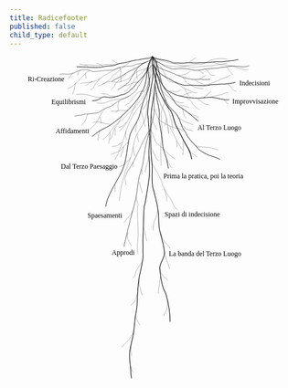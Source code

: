 ```yaml
---
title: Radicefooter
published: false
child_type: default
---
```


<svg version="1.1" viewBox="0 0 1676.7 1881.2" xmlns="http://www.w3.org/2000/svg" xmlns:xlink="http://www.w3.org/1999/xlink">
 <path d="m934.33 1550.9c0-50.272-8.3849-105.87-22.147-154.16-5.0803-17.825-16.28-33.94-21.093-52.177-8.1406-30.848-13.215-66.706-16.874-98.803-4.0843-35.828 29.618-62.95 27.42-98.803-2.7496-44.86-19.721-88.337-28.475-132.11-6.6589-33.296-3.8242-69.532-7.3826-103.24-5.2132-49.388-18.906-93.912-31.489-141.59-8.8931-33.7-2.7859-90.292-4.2187-126.49-1.1592-29.287-6.4222-58.388-7.3823-87.701-2.2952-70.067-1.9701-139.78 1.0545-209.82 1.966-45.522 12.918-88.384 17.929-133.22 4.1104-36.776 18.427-161.06 13.022-176.9-2.119-6.2128-18.215-25.757-22.569-30.67-1.2554 37.937 4.3025 74.175 2.3545 112.1-1.4492 28.219-8.3285 50.38-12.656 77.71-6.8095 43.009-14.541 87.311-17.929 131-1.9081 24.605 0.8902 15.552 3.1639 39.965 3.2342 34.726 5.595 70.656 7.3823 105.46 1.5924 31.011-3.1639 61.231-3.1639 92.142 0 52.614 7.5529 96.515 1.0546 149.87-5.5394 45.48-13.779 90.1-21.092 135.44-5.0789 31.483-5.8427 10.353-8.4371 41.075-3.0792 36.463-2.6425 73.398-4.2187 109.9-1.8472 42.781-3.4517 58.074-2.242 100.94 0.37106 13.15-0.87641 44.807 0.54879 62.519 2.1905 27.223-18.642 103.1-23.618 136.27-7.9424 52.95-8.532 107.66-11.601 160.97-1.3117 22.784-8.2497 45.156-10.546 67.718-2.926 28.748-5.4976 57.862-9.4916 86.591-5.7491 41.353-21.102 81.232-23.202 123.23-1.4917 29.829 3.517 60.332 6.3278 89.922 1.5557 16.378 0.1142 36.916 5.0863 52.621" style="fill:none;stroke-width:3.5;stroke:#000"/>
 <path d="m1225.1 604.82c-6.911-6.3874-60.555-23.048-61.42-23.344-24.488-8.3651-42.62-22.07-59.888-32.858-6.7317-4.2052-9.8878-13.296-15.593-18.634-19.08-17.853-36.629-37.057-51.677-58.837-5.3782-7.7843-7.0678-18.675-14.487-27.46-25.027-29.637-24.186-63.889-46.898-97.093-17.776-25.988-49.155-46.192-61.265-74.003-14.399-33.07-31.496-68.396-37.403-104.17-5.8982-35.72-23.991-61.631-29.869-97.519-1.7511-10.691-2.6673-15.438-3.3751-26.249-0.7887-12.048-12.369-28.987-11.46-41.027-0.8485 16.167 10.611 16.85 20.63 37.592 10.068 20.844 11.834 31.821 12.656 34.414 10.977 34.663 13.809 76.988 32.694 108.79 13.819 23.275 33.326 40.472 48.513 62.168 8.765 12.521 15.68 28.448 27.42 38.855 18.483 16.384 41.65 27.879 61.041 43.188 22.012 17.378 43.565 36.194 65.028 54.073" style="fill:none;stroke-width:3;stroke:#000"/>
 <path d="m821.18 429.42c10.367 10.507 23.897 70.716 34.535 80.948 11.918 11.463 27.54 20.224 38.74 32.332 20.408 22.061 42.797 44.961 69.752 59.148" style="fill:none;stroke:#000"/>
 <path d="m842.57 309.69c7.5366 19.063 14.024 38.574 22.61 57.188 7.2939 15.814 70.431 45.288 89.644 51.066 23.483 7.0623 39.88 3.3053 55.142 25.906" style="fill:none;stroke:#000"/>
 <path d="m834.36 104.19c-23.009 19.708-23.563 69.024-41.359 92.642-2.7644 3.6689-6.328 6.6609-9.4919 9.9913-8.4371 11.101-17.562 21.712-25.311 33.304-43.326 64.809-58.077 148.58-119.66 200.44" style="fill:none;stroke:#000"/>
 <path d="m831.78 3.6612c-7.7069 20.921-18.653 40.92-23.121 62.763-7.3924 36.143 12.932 75.437 4.2184 112.12-8.5451 35.98-28.763 67.527-39.021 103.24-9.2265 32.124-13.69 63.943-28.475 94.362-14.427 29.682-38.264 60.882-46.404 93.252-16.687 66.357-15.392 138.67-44.294 202.05-24.375 53.452-93.863 154.88-93.863 208.71" style="fill:none;stroke-width:3;stroke:#000"/>
 <path d="m841.72 216.77c-6.2267 87.986 10.702 88.686-12.263 175.31-12.109 45.676-28.514 90.11-37.967 136.55-7.5894 37.282-10.24 74.894-17.929 112.12-4.6862 22.691-13.926 43.98-18.984 66.608-11.502 51.456-11.831 104.42-26.366 155.42-18.461 64.774-35.642 129.42-49.568 195.38-3.9693 18.803-11.601 36.173-11.601 55.507" style="fill:none;stroke-width:2;stroke:#000"/>
 <path d="m846.77 170.84c4.9216 25.533 6.8752 60.363 11.952 85.866 4.7607 23.918 12.75 53.398 13.614 78.864 0.5315 15.663-3.5106 31.579-1.0548 47.736 5.5105 36.254 13.475 72.229 17.929 108.79 1.5711 12.899 0.6696 26.102 3.1639 38.855 4.8456 24.775 14.452 45.974 21.093 69.939 5.1009 18.409 5.7288 38.074 11.601 56.617" style="fill:none;stroke-width:3;stroke:#000"/>
 <path d="m833.65 63.869c19.593 93.015 18.695 74.831 22.872 93.882 11.981 54.65 25.14 69.158 51.017 119.45 8.1499 15.838 16.715 24.768 27.42 38.855 17.585 23.138 21.574 70.055 35.768 95.455 18.338 32.815 31.284 61.713 48.884 94.648 9.1022 17.033 10.504 16.533 22.025 38.266 16.108 30.385 18.21 57.324 19.348 58.821" style="fill:none;stroke-width:4;stroke:#000"/>
 <path d="m834.34 100.93c2.4068-0.37325 13.62 20.931 18.829 32.231 8.176 17.733 8.1285 38.11 19.276 55.319 14.816 22.873 98.421 99.004 140.16 84.358" style="fill:none;stroke:#000"/>
 <path d="m832.87 42.42c-1.4229 8.497 38.456 84.15 39.461 92.707 2.4147 20.554 37.992 65.005 51.155 71.118 18.247 8.4737 35.962 20.87 55.896 25.533 41.865 9.7933 86.039 17.81 129.3 15.413 22.409-1.2414 46.318-5.6724 68.551-4.4406 27.49 1.5231 77.705 19.916 100.72 13.382" style="fill:none;stroke-width:3;stroke:#000"/>
 <path d="m835.13 5.7512c-4.4123 37.797-21.727 182.47-42.768 211.43-21.652 29.804-40.83 60.005-65.387 87.701-8.9343 10.076-20.377 17.009-29.53 26.643-20.723 21.814-39.424 42.804-64.333 59.948-39.092 26.906-51.308 76.157-93.129 98.166" style="fill:none;stroke:#000"/>
 <path d="m831.78 3.6612c-48.107 61.443-18.512 150.47-64.808 211.01-20.313 53.455-118.22 146.36-166.63 179.84-22.451 15.53-20.169 14.351-44.273 27.037-12.76 6.7156-19.764 8.752-39.511 22.263-3.5009 2.3954-25.772 18.523-21.853 16.9 2.5673-1.0629-17.187 10.995-14.599 9.9829" style="fill:none;stroke-width:3;stroke:#000"/>
 <path d="m831.78 3.6612c-8.2951 29.443-10.048 52.111-16.179 82.08-2.2252 10.876-7.9135 53.144-8.4922 64.23-1.1802 22.61-4.2938 20.433-5.4871 43.043-3.0494 57.776 1.8297 113.01-10.546 169.85-8.7092 40.004-48.672 80.004-61.169 123.23-8.3386 28.84-11.569 58.713-18.983 87.701-8.3402 32.609-25.304 63.167-34.803 95.472-10.441 35.507-21.362 71.313-28.475 107.68-4.5821 23.427-5.4267 47.025-9.4917 70.472" style="fill:none;stroke:#000"/>
 <path d="m812.24 437.52c-47.999 74.2-71.631 159.24-122.34 232.02-5.2464 7.5306-5.1094 15.37-10.285 20.818" style="fill:none;stroke-width:1.6;stroke:#000"/>
 <path d="m736.94 823.47c15.904 73.941 7.6404 16.402 7.6404 86.404 0 50.597 5.9151 101.4 3.1639 152.09-1.6541 30.473-8.4301 65.52 1.0548 95.472" style="fill:none;stroke:#000"/>
 <path d="m830.54 628.82c4.1429 7.4498 42.814 76.525 47.459 86.591 8.9256 19.343 13 41.801 22.147 61.058 11.075 23.316 28.843 43.68 41.131 66.609 11.44 21.347 15.795 42.068 36.378 55.067" style="fill:none;stroke:#000"/>
 <path d="m908.61 256.88c-7.8296 21.678-17.198 42.861-23.489 65.035-7.6697 27.036 2.1091 76.259 2.1091 105.46 0 32.693-4.2611 64.597-6.3277 97.227-2.4488 38.662 1.0548 78.688 1.0548 117.54" style="fill:none;stroke:#000"/>
 <path d="m851.01 202.7c2.4851 7.0062 17.074 53.991 19.893 59.811 8.9262 18.431 7.3298 17.245 14.984 36.485 4.6113 11.59 15.152 21.468 18.412 36.098 2.0259 9.0929 6.5127 17.528 8.4369 26.643 2.8034 13.28 12.497 79.526 14.67 93.25" style="fill:none;stroke-width:1.3795;stroke:#000"/>
 <path d="m775.18 270.47c-86.564 95.1-101.76 196.55-129.69 266.17-10.071 25.107-18.12 50.736-35.478 71.759" style="fill:none;stroke:#000"/>
 <path d="m753.7 1302.3c-0.0528 1.838-0.26911 3.6785-0.15847 5.5139 0.26038 4.3194 0.93116 8.5987 1.1364 12.919 0.21959 4.6233-0.77248 9.7942 0.22732 14.355 0.49121 2.2406 1.3713 4.1521 1.804 6.4296 0.46282 2.4359 0.39316 5.2978 1.1364 7.6558 1.2391 3.931 4.1576 7.0592 4.6119 11.362 0.61895 5.8629 0.9014 12.875 3.1157 18.405 1.2872 3.2146 3.5648 6.2658 4.5456 9.5698 0.95318 3.2106 0.61711 6.6423 1.8116 9.7949" style="fill:none;stroke-width:1px;stroke:#000"/>
 <path d="m772.53 1200.9c-4.3128 5.3995-8.4128 10.951-12.191 16.736-5.9685 9.1383-11.599 18.435-17.273 27.752-2.4799 4.0723-5.4786 7.9761-7.273 12.441-5.413 13.468-2.5471 29.612-17.81 36.262" style="fill:none;stroke-width:1px;stroke:#000"/>
 <path d="m902.39 1142.3c-0.4047 12.2 3.8265 23.464 7.3097 34.831 2.9828 9.7335 5.6506 19.04 9.5458 28.47 2.2844 5.5306 5.3415 11.545 6.5912 17.465 1.4019 6.6404 2.2112 13.508 5.1947 19.788" style="fill:none;stroke-width:1px;stroke:#000"/>
 <path d="m876.51 1291.1c-0.017 24.725-5.5975 49.105-9.5458 73.448-0.8902 5.4885-0.2159 18.002-1.9794 22.529" style="fill:none;stroke-width:1px;stroke:#000"/>
 <path d="m781.78 1003.7c2.6508 9.2083 3.2736 19.173 5.5182 28.574 0.70023 2.9329 2.1924 5.6096 2.7274 8.6128 1.128 6.3327 1.168 13.488 3.1774 19.566 2.3282 7.0421 4.7811 13.91 7.0064 20.953" style="fill:none;stroke-width:1px;stroke:#000"/>
 <path d="m862.84 901.47c-5.5347 13.099-4.3963 28.091-9.8471 41.206-4.0166 9.6641-9.2964 18.586-12.273 28.709-3.4058 11.582-4.5456 27.883-4.5456 39.954 0 2.6744 0.9091 5.192 0.9091 7.8551" style="fill:none;stroke-width:1px;stroke:#000"/>
 <path d="m880.8 1036.3c1.4573 3.4129 3.1138 6.7474 4.3719 10.238 0.8106 2.2492 1.2122 4.6254 1.8183 6.9381 0.9091 2.9507 1.6372 5.9634 2.7274 8.852 3.9795 10.544 12.643 22.643 20.228 30.862 4.0643 4.4041 8.7006 7.5388 12.728 11.962 2.4672 2.71 5.5453 6.057 7.273 9.3305 0.8843 1.6755 0.6238 2.6249 1.591 4.0671 1.455 2.1698 3.0766 3.7345 3.8638 6.2204" style="fill:none;stroke-width:1px;stroke:#000"/>
 <path d="m917.84 1429.3c-0.246 7.4226 0.9713 14.835 0.6818 22.25-0.5145 13.18-2.959 26.423-8.1821 38.518-3.968 9.1892-10.682 16.16-10.682 26.69" style="fill:none;stroke-width:1px;stroke:#000"/>
 <path d="m732.86 1520.3c0.53031 2.0385 0.78856 4.1679 1.591 6.1154 2.6616 6.4601 6.651 12.111 10 18.182 3.4885 6.3243 6.0824 13.163 9.7731 19.379 1.817 3.0603 4.2978 5.5512 5.7979 8.6792" style="fill:none;stroke-width:1px;stroke:#000"/>
 <path d="m1095.3 251.61c2.2419 1.5018 4.4805 3.0085 6.7257 4.5053 4.7378 3.1586 9.8553 6.1597 14.369 9.6542 6.8764 5.324 12.574 12.274 20.706 16.019 3.2211 1.4834 6.1091 1.0772 9.4772 1.609 4.4028 0.69519 8.6412 1.6892 12.998 2.4998" style="fill:none;stroke-width:1px;stroke:#000"/>
 <path d="m1165.5 241.42c16.881-1.8312 2.04 0.26978 24.477-5.1806 14.335-3.4822 28.873-5.3128 43.106-9.3324 2.1241-0.59989 10.694-3.592 11.312-3.8617 4.9043-2.1405 17.42-9.861 22.951-8.6888 1.9364 0.41035 3.7113 1.0553 5.6049 1.5783" style="fill:none;stroke-width:1px;stroke:#000"/>
 <path d="m1042.3 333.6c6.0362 4.4586 2.3398 1.9958 8.2913 5.4413 8.1209 4.7016 9.2201 5.3416 18.656 7.3194 3.0487 0.63905 7.5002 0.43309 10.135 1.8804 9.51 5.2236 8.2312 10.236 21.509 10.236" style="fill:none;stroke-width:1px;stroke:#000"/>
 <path d="m1005.5 308.79c0.02 3.1891 2.9013 5.1525 3.5019 8.1074 2.0264 9.9698 3.6 26.57 9.4772 35.077 2.8729 4.1581 6.1249 8.1933 9.04 12.254" style="fill:none;stroke-width:1px;stroke:#000"/>
 <path d="m1027.2 243c3.6686 2.6817 7.2538 5.4814 11.006 8.0452 7.03 4.8035 14.624 9.0942 19.872 16.09 4.0114 5.3486 6.5558 11.589 10.394 17.056 2.616 3.7255 5.0013 5.7494 8.2543 9.0106 8.0339 8.054 15.535 15.577 26.494 19.224" style="fill:none;stroke-width:1px;stroke:#000"/>
 <path d="m931.34 409.12c4.1424 10.964 5.8273 16.018 10.924 26.889 4.3973 9.3794 10.34 17.593 14.98 26.71 7.7346 15.198 14.543 31.534 23.54 46.018 2.665 4.2904 5.6452 8.478 8.2543 12.872 3.5432 5.9674 5.9369 12.724 10.089 18.343 1.9018 2.5738 4.2336 4.8125 6.1144 7.4015 0.9487 1.3058 1.8346 3.2122 3.0192 4.4591" style="fill:none;stroke-width:1px;stroke:#000"/>
 <path d="m1084.7 525.52c17.769 5.8715 5.3013 2.7089 25.523 5.0739 31.495 3.6836 5.7071 0.13856 32.154 3.6184 13.607 1.7904 9.8309-0.17836 23.487 0.56514 3.063 0.1668 10.792 2.2768 13.146 2.8963 4.0574 1.0677 7.7474 3.2603 11.617 4.8271 7.0641 2.86 16.388 6.1143 24.152 6.1143" style="fill:none;stroke-width:1px;stroke:#000"/>
 <path d="m652.26 352.44c-5.4135 9.0146-7.9856 19.402-12.849 28.68-6.0805 11.601-13.78 22.723-20.789 33.79-3.9734 6.2737-8.4032 12.42-11.311 19.308-2.8486 6.7468-4.4348 14.21-6.42 21.239-3.381 11.971-8.1841 23.384-14.98 33.79" style="fill:none;stroke-width:1px;stroke:#000"/>
 <path d="m693.3 501.12c-12.367 9.9461-23.917 21.309-33.84 33.755-4.8952 6.1395-9.5854 14.469-16.509 18.665-6.2784 3.8051-13.326 7.3191-20.177 9.976-6.0877 2.3609-13.005 3.9463-18.896 6.758-6.4732 3.0899-7.4039 4.135-14.99 6.0151" style="fill:none;stroke-width:1px;stroke:#000"/>
 <text x="161.30817" y="-277.12881" style="fill:#000000;font-family:sans-serif;font-size:40px;line-height:1.25;shape-inside:url(#rect2179);white-space:pre" xml:space="preserve"/>
 <text x="161.30817" y="-277.12881" style="fill:#000000;font-family:sans-serif;font-size:40px;line-height:1.25;shape-inside:url(#rect2415);white-space:pre" xml:space="preserve"/>
 <path d="m613.99 748.57-0.78498 46.792" style="fill:none;stroke-width:1px;stroke:#000"/>
 <path d="m719.94 620.51-1.7454 30.962" style="fill:none;stroke-width:1px;stroke:#000"/>
 <path d="m768.29 662.92 4.1764 27.374" style="fill:none;stroke-width:1px;stroke:#000"/>
 <path d="m913.75 368.36-9.9202 40.052" style="fill:none;stroke-width:1px;stroke:#000"/>
 <path d="m705.57 1691.6 4.4318 59" style="fill:none;stroke-width:1px;stroke:#000"/>
 <path d="m723.46 1611.4c-5.371 7.535-10.609 15.134-15.334 23.091-1.0317 1.7376-2.4358 3.3392-3.3616 5.1113-2.4706 4.7285-4.6321 9.872-7.8438 14.154-3.5175 4.69-7.5785 8.3793-11.76 12.487-4.389 4.312-8.8137 8.7638-13.394 12.717-3.038 2.6222-4.9202 6.1621-7.657 9.043-2.5958 2.7324-6.0065 4.5534-8.5909 7.2737-1.3958 1.4692-2.2804 3.5113-3.7598 4.8571" style="fill:none;stroke-width:1px;stroke:#000"/>
 <path d="m703.11 1806.8c3.572 8.146 4.963 17.106 8.0141 25.403 1.0497 2.8545 2.7199 5.4001 3.7352 8.2301 0.4873 1.3584 2.0622 2.2421 2.8359 3.3474 0.90952 1.2993 1.089 2.1222 1.9964 3.281" style="fill:none;stroke-width:1px;stroke:#000"/>
 <path d="m746.52 1381.2c-1.8953 9.123-6.5958 17.347-9.5 26.081-0.10338 0.3109 0.12575 0.6804 0 0.983-0.32327 0.7778-1.0323 1.3663-1.3073 2.1624-0.23624 0.6839-0.0196 1.4586-0.18676 2.1625-0.36544 1.5387-1.2369 3.0027-1.6808 4.5215-2.3876 8.1679 0.91995-1.7276-1.6808 6.0942-4.01 12.06-16 26.649-27.35 31.578" style="fill:none;stroke-width:1px;stroke:#000"/>
 <path d="m873.88 1235.8c2.3996 6.3256 4.7909 12.685 6.5128 19.238 0.7217 2.7466 0.9651 5.9581 1.8676 8.6498 2.5861 7.7131 9.1402 19.451 14.754 25.36 4.8732 5.1296 11.57 6.7785 16.995 11.009 3.5323 2.7542 3.7171 7.7664 5.7895 11.402" style="fill:none;stroke-width:1px;stroke:#000"/>
 <path d="m899.41 775.47c4.2607 5.8873 4.4008 13.526 6.3297 20.125 0.3831 1.3105 1.3884 2.4015 1.6808 3.7352 0.2696 1.2297 0.3175 2.4998 0.5603 3.7351 0.4775 2.4293 1.2804 3.0721 1.8676 5.8976 0.16 0.7699-0.1625 1.5896 0 2.359 0.3407 1.6141 1.083 3.1205 1.4941 4.7181 0.3994 1.5527 0.5138 3.1709 0.9338 4.7181 0.2056 0.7578 0.6225 1.4417 0.9338 2.1625 0.3735 1.0484 0.829 2.0712 1.1206 3.1454 0.9202 3.3902-1.5834 8.416-0.9299 11.085 0.8629 3.5233 3.7223 7.898 3.7223 11.323" style="fill:none;stroke-width:1px;stroke:#000"/>
 <path d="m915.76 602.61c4.2683 10.853 8.7496 21.5 13.984 31.909 1.6351 3.2512 3.431 7.1502 5.9762 9.8294 4.2372 4.4602 9.4195 7.1628 14.437 10.511" style="fill:none;stroke-width:1px;stroke:#000"/>
 <path d="m971.97 495.8c0.5109 8.5776 2.1148 16.989 2.4278 25.556 0.1336 3.6559 0.6869 7.859-0.1594 11.497" style="fill:none;stroke-width:1px;stroke:#000"/>
 <path d="m743.92 454.62c0.24246 1.6976 0.58005 3.3844 0.72738 5.0929 0.21695 2.5158-0.33956 5.1649 0 7.6669 0.56626 4.1724 0.71244 8.4071 1.3073 12.582 0.68922 4.8366 3.5241 10.018 4.1087 14.941 0.48979 4.1246 1.0852 6.2065 2.5054 10.442" style="fill:none;stroke-width:1px;stroke:#000"/>
 <path d="m741.81 384.88c-1.3015 4.537-1.5638 9.2369-2.7969 13.78-0.16709 0.61558-1.225 3.788-1.3073 4.9147-0.21882 2.9943 3e-3 6.0446-0.18676 9.043-0.2037 3.2163-1.592 6.7059-2.2411 9.8293-0.81662 3.9296-1.3944 8.0556-2.0543 11.992-0.47194 2.8151 0.24518 10.459-0.74304 12.539" style="fill:none;stroke-width:1px;stroke:#000"/>
 <path d="m846.08 162.56c-3.9888 5.0868-6.7831 10.995-9.8018 16.681-0.3537 0.66622-0.8857 1.2491-1.1206 1.9659-0.3953 1.2066-0.4251 2.5069-0.747 3.7351-0.7156 2.7304-1.866 5.4015-2.8014 8.0601-0.6512 1.8508-0.6555 3.8651-1.1205 5.701-0.4316 1.7034-1.0517 2.2188-1.4941 3.7234-0.7299 2.4824-0.8265 4.9575-1.2961 7.4291-0.5489 2.8891-2.1156 5.6443-3.0812 8.4056-1.6986 4.8571-2.5551 10.038-4.4476 14.819-0.7703 1.9459-2.4297 3.616-3.2218 5.5336-0.8074 1.9548-1.3431 3.2647-2.0289 4.9429-1.7175 4.2033-0.891 9.3143-2.5907 13.489-0.6709 1.6479-2.5049 3.3769-3.5484 4.9147-2.1802 3.2129-4.4124 6.2173-7.0968 9.043-2.1535 2.2668-4.0123 3.7288-5.416 6.684-1.7542 3.6931-2.606 8.2278-4.6689 11.795-1.5262 2.6392-3.4402 5.8584-5.0425 8.4532-0.79911 1.2941-4.9076 5.546-5.309 6.5586-0.63492 1.6015-0.70454 3.1481-1.4939 4.7177-1.3003 2.5854-4.2964 5.0494-6.3926 6.8802" style="fill:none;stroke-width:1px;stroke:#000"/>
 <path d="m763.91 322.36c2.317 5.9658 3.892 12.136 5.5092 18.307 0.9143 3.4888 2.63 6.2033 4.1087 9.4362 1.3358 2.9203 3.2076 7.9929 4.1052 10.922 1.3986 4.5638 0.80389 9.5387 1.6808 14.154 0.53315 2.8061 1.3899 4.7067 1.6808 7.6669 0.29896 3.0421 0.0534 6.5656 1.1206 9.4362 1.1432 3.0753 2.7165 5.9978 3.9219 9.043 0.60064 1.5174 0.75194 3.1835 1.3073 4.7181 0.79968 2.2097 2.6146 4.189 2.6146 6.6826" style="fill:none;stroke-width:1px;stroke:#000"/>
 <path d="m915.6 290.64c5.2904 9.5771 7.5416 20.223 11.019 30.471 1.4836 4.3728 3.2085 8.0048 4.2954 12.582 1.5054 6.3383 1.8194 12.978 3.5484 19.266 1.6097 5.8534 2.9029 11.897 4.6689 17.693 1.7036 5.5907 3.8483 11.213 5.2292 16.906 1.9312 7.9621 1.8753 16.45 2.8014 24.573 0.2899 2.5433 0.2417 5.1516 0.5603 7.6669 0.2099 1.6575 1.7617 3.6681 2.2335 5.2517 0.2766 0.92825 1.8281 9.6158 1.4977 10.536" style="fill:none;stroke-width:1px;stroke:#000"/>
 <path d="m822.12 537.25c2.0169 4.007 6.6435 6.0221 8.9232 9.793 2.3725 3.9245 4.6737 8.7152 5.9762 13.171 0.4467 1.5283 0.2384 3.2092 0.747 4.7181 1.0284 3.0506 3.9125 6.3508 5.416 8.8464 2.4683 4.0971 3.5614 9.3339 5.2292 13.761 1.5811 4.1969 3.5318 8.2248 5.6027 12.188 3.2065 6.1368 11.044 8.1237 13.954 13.462" style="fill:none;stroke-width:1px;stroke:#000"/>
 <path d="m811.19 585.51c-0.4158 1.6114-0.9513 3.1967-1.2474 4.8343-0.2459 1.3597-0.181 2.7601-0.3735 4.1283-0.4704 3.3421-1.5983 6.666-2.0543 10.026-0.2664 1.9628-0.3676 3.9605-0.9338 5.8976-1.0834 3.7066-2.8149 7.1223-3.9219 10.812-1.4409 4.8032-2.3627 9.7317-3.7352 14.547-1.436 5.0385-3.3796 9.7075-4.2954 14.941-0.75008 4.2862-0.92894 8.7009-1.6808 12.975-0.55605 3.1607-1.6343 6.3336-2.4278 9.4362-0.56282 2.2005-0.25701 7.0954-2.0092 8.4235" style="fill:none;stroke-width:1px;stroke:#000"/>
 <path d="m1009.7 484.03c-0.2654 6.2595 2.1145 12.296 1.0504 18.697-0.4163 2.5039-1.5779 4.5177-1.4941 7.0771 0.1823 5.5647 2.0316 10.651 2.8013 16.12 0.9308 6.6141-0.462 14.827-0.747 21.428-0.034 0.78808 0.1245 1.5727 0.1868 2.3591 0 1.7038 0.079 3.4093 0 5.1112-0.3928 8.4745-3.9219 16.426-3.9219 24.862" style="fill:none;stroke-width:1px;stroke:#000"/>
 <path d="m1043.6 545.04c7.3584 12.103-1.9146-2.9413 6.91 10.616 6.353 9.7599 9.9258 13.974 20.17 19.855 5.7914 3.3252 11.332 5.0996 15.874 10.222 1.4889 1.6792 3.4088 3.4972 4.1003 5.6739" style="fill:none;stroke-width:1px;stroke:#000"/>
 <path d="m999.85 399.51c1.1504 1.1396 2.301 2.2793 3.4514 3.419 1.6186 1.245 3.3804 2.3233 4.8557 3.7352 1.0074 0.96401 5.2728 6.6965 6.3498 7.8635 3.8858 4.2106 8.8244 8.805 13.82 11.599 9.6053 5.3714 19.244 6.9776 29.694 9.6328 3.5054 0.89065 7.2452 2.4952 10.651 3.671" style="fill:none;stroke-width:1px;stroke:#000"/>
 <path d="m992.46 235.03c6.871-0.42512 14.178-2.249 20.496-5.1308 4.3276-1.974 8.3872-4.9088 12.886-6.4874 3.1625-1.1096 5.7888-0.97393 8.9644-2.1625 8.0584-3.016 16.197-6.684 24.963-6.684" style="fill:none;stroke-width:1px;stroke:#000"/>
 <path d="m1127.6 244.32c8.5957-3.1814 12.694-7.9059 19.196-13.817 0.9756-0.88689 2.1637-1.513 3.1749-2.359 5.3599-4.4847 10.186-9.6274 15.314-14.351 1.8716-1.7238 3.995-3.2003 6.163-4.5215 0.6839-0.41677 1.4453-0.55313 2.0018-1.1389" style="fill:none;stroke-width:1px;stroke:#000"/>
 <path d="m1247.8 257.23 27.029 26.603" style="fill:none;stroke-width:1px;stroke:#000"/>
 <path d="m823.66 355.14c2.3806 2.8296 4.01 6.4008 4.9054 9.9821 1.2072 4.8286 1.3052 9.6268 2.9881 14.351 2.5026 7.0248 5.9789 14.316 9.8982 20.642 1.884 3.0409 4.1906 5.8474 6.163 8.8464 3.8741 5.8904 6.0416 12.21 8.4041 18.676 0.5833 1.5964 1.6896 3.0065 2.4279 4.4813" style="fill:none;stroke-width:1px;stroke:#000"/>
 <path d="m524.97 438.69c-0.83188 2.9167-1.6802 5.8288-2.4956 8.7502-1.4213 5.0917-2.1432 8.4117-3.9219 13.368-0.64359 1.7933-1.432 2.4362-1.5325 4.1114-0.21366 3.5627 4e-3 7.04-0.37351 10.616-0.38457 3.6433-1.5037 7.1898-2.0543 10.812-0.28721 1.8896-0.39558 8.2778-1.6218 9.2396" style="fill:none;stroke-width:1px;stroke:#000"/>
 <path d="m584.36 444.79c1.6574 8.1326-0.18351 16.039-1.0349 24.106-0.34228 3.2426-0.0156 6.564-0.37352 9.8293-0.52035 4.747-2.5599 9.4524-3.3616 14.154-0.80408 4.7157-1.0815 9.7708-1.494 14.547-0.16127 1.8673 0.11886 3.8393-0.49103 5.593" style="fill:none;stroke-width:1px;stroke:#000"/>
 <path d="m613 422.75c3.773 9.8672 0.70497 20.306 1.8676 30.341 0.15352 1.3252 0.58972 2.607 0.74703 3.9317 0.35116 2.9571-0.0302 6.4012 1.2927 9.1864" style="fill:none;stroke-width:1px;stroke:#000"/>
 <path d="m680.97 389.9c-3.2227 0.53867-6.0872 2.0194-8.5341 4.1659-5.3082 4.6562-8.3854 11.848-14.194 15.924-4.4167 3.0994-10.455 4.0671-15.314 6.2908-2.1148 0.96788-4.0302 2.4253-6.1298 3.342" style="fill:none;stroke-width:1px;stroke:#000"/>
 <path d="m678.18 439.45c-0.51655 7.1645-1.9078 14.219-2.7522 21.329-0.41215 3.4707-1.2206 4.2092-0.18676 8.0601 0.41384 1.5414 1.4669 2.8409 2.0543 4.3249 0.40928 1.034 1.3795 5.4766 1.4941 6.2908 0.0822 0.58401-0.15161 1.1994 0 1.7693 0.29187 1.0973 0.97878 2.0585 1.3073 3.1454 0.66523 2.2008 0.56027 4.9126 0.56027 7.237" style="fill:none;stroke-width:1px;stroke:#000"/>
 <path d="m665.04 529.71c-2.6548 10.269-3.4366 21.56-7.9171 31.307-1.7595 3.8278-3.3803 6.743-4.6689 10.812-2.26 7.137-3.2618 13.158-6.5326 20.044" style="fill:none;stroke-width:1px;stroke:#000"/>
 <path d="m656.65 505.93c-12.134 2.6905-20.116 13.489-30.848 19.137-2.7986 1.4729-6.698 1.2203-9.7114 1.5727-5.1235 0.59924-9.9878 2.4784-15.127 2.9488-2.0468 0.18734-4.11 0.0984-6.163 0.19659" style="fill:none;stroke-width:1px;stroke:#000"/>
 <path d="m719.68 533.18c1.996 10.865 2.4933 21.985 4.1253 32.865 0.16758 1.1171-0.23475 1.6454 0 2.8319 0.2816 1.4233 1.3696 2.5689 1.8676 3.9317 0.85617 2.3432 0.66229 5.255 1.1206 7.6669 0.38781 2.0411 1.0137 4.0716 1.4941 6.0942" style="fill:none;stroke-width:1px;stroke:#000"/>
 <path d="m705.82 592.36c-1.6379 2.1416-3.3858 4.2033-4.9136 6.4248-0.98656 1.4345-1.645 3.0755-2.6146 4.5215-0.9987 1.4893-5.8832 6.2034-6.163 6.4874-4.2459 4.3098-8.3362 8.7812-12.7 12.975-2.4464 2.3512-5.2485 4.2894-7.6571 6.6839-3.1372 3.1188-5.7103 6.8975-9.5246 9.2396-2.3946 1.4704-5.2939 1.5294-7.8438 2.5556-1.4608 0.58793-2.8308 1.3877-4.2954 1.9659-4.0428 1.5958-8.5071 2.2387-12.7 3.342" style="fill:none;stroke-width:1px;stroke:#000"/>
 <path d="m853.83 32.623c19.752 4.2953 37.968 24.544 56.221 31.622 11.08 4.2971 22.779 8.5623 34.141 11.979 22.898 6.8865 45.382-4.8893 68.282-1.9966 16.412 2.0731 33.92 4.2372 49.947 7.9863 2.417 0.56537 4.5313 2.125 6.9547 2.662 4.8579 1.0765 10.804 0.22681 15.806 0.6656 19.829 1.7396 39.305-5.8264 58.799-7.9863 15.71-1.7407 31.366-2.934 47.224-3.9931 7.2208-0.48224 14.327 0.53348 21.541-0.66551 11.608-1.9293-1.512-0.53358 7.5869-2.662 9.1728-2.1457 19.125-2.4892 28.446-3.3068 10.661-0.93513 21.455-3.5893 31.883-5.2272 22.982-3.6096 46.154 0.62308 68.992 2.6264 10.204 0.89513 22.491 0.47257 32.144-1.9965 4.2626-1.0903 7.8178-2.9224 11.614-3.5951" style="fill:none;stroke-width:2;stroke:#000"/>
 <path d="m830.79 21.399c-18.739 8.2719-40.155 19.317-60.33 23.362-9.9102 1.987-19.917 2.3145-29.715 4.6586-9.2674 2.2171-22.227 9.6785-30.98 10.648-20.626 2.2854-42.274 1.3083-62.592 6.6552-16.642 4.3796-32.921 14.503-49.947 17.304-12.216 2.0093-24.423 0.70742-36.67 1.9965-18.343 1.9308-36.766 3.4298-55.005 5.9896-25.129 3.5267-35.915-7.7205-58.166-10.648-7.6478-1.0063-17.619-0.43549-25.29 0.66551-21.976 3.1544-40.303 17.713-61.368 23.233-23.468 6.1495-46.344-1.5194-70.179 2.662" style="fill:none;stroke-width:1.5;stroke:#000"/>
 <path d="m791.92 38.978c-18.635 7.2981-33.162 20.822-50.341 30.559-15.925 9.0264-33.468 14.86-49.315 23.959-14.096 8.0934-27.148 17.563-41.016 25.905-11.401 6.8578-23.488 12.065-35.406 17.969-7.6547 3.7918-14.306 9.3765-21.877 13.361" style="fill:none;stroke-width:2;stroke:#000"/>
 <path d="m806.92 32.984c-6.679 2.8407-28.821 10.764-35.034 14.516-24.684 14.907-46.094 52.609-60.695 77.2-5.3726 9.0485-10.793 22.476-18.335 29.948-18.546 18.374-41.2 30.814-63.09 43.924" style="fill:none;stroke-width:2;stroke:#000"/>
 <path d="m805.31 65.61c-14.654 15.485-15.807 17.536-31.028 30.731-15.399 13.349-35.307 23.598-47.418 40.597-3.2114 4.5073-2.3578 11.462-5.6902 15.972-2.5154 3.4043-7.6943 7.2779-10.116 11.314-8.6608 14.435-17.476 27.274-30.98 37.935-4.0961 3.2338-9.5635 4.5806-13.737 7.8516" style="fill:none;stroke-width:1px;stroke:#000"/>
 <path d="m830.34 5.2087c-11.601 6.1512-15.119 8.5231-20.584 9.7866-7.0114 1.6208-14.343 1.2122-21.496 1.9966-12.54 1.375-24.979 4.9073-37.302 7.3207-15.471 3.0299-2.8385-0.5557-26.554 3.3276-13.929 2.2807-27.549 6.9135-41.096 10.648-13.091 3.6089-26.766 4.0356-39.831 6.6552-13.443 2.6953-25.591 10.523-39.199 12.645-15.916 2.482-32.122 2.2634-48.05 4.6586-8.2605 1.2422-16.261 4.5876-24.657 5.3241-47.101 4.1316-94.541-3.3276-141.29-3.3276" style="fill:none;stroke-width:3;stroke:#000"/>
 <path d="m651.59 44.651c-4.7301 0.44367-9.4973 0.59246-14.19 1.331-2.3825 0.37494-4.6364 1.331-6.9546 1.9966-5.4794 0.88736-10.921 2.0508-16.438 2.6621-18.57 2.0576-38.153-0.01457-56.902 1.331-17.376 1.2471-33.598 6.9656-51.212 5.9897-7.859-0.43542-15.689-2.9469-23.574-3.9445-10.584-1.3391-21.646 1.2395-32.244 0-4.9616-0.58029-8.4832-1.331-13.277-1.331" style="fill:none;stroke-width:1px;stroke:#000"/>
 <path d="m644.76 69.93c-18.503 1.0554-34.442 13.711-50.103 22.077-15.993 8.5429-32.182 16.085-47.418 25.955-6.6209 4.2889-6.3417 6.5625-13.909 11.979-6.2007 4.4384-25.766 15.451-33.509 17.303-16.753 4.0079-33.622 7.8299-50.579 10.648-12.029 1.9994-23.375-0.22797-35.19 3.9175" style="fill:none;stroke-width:1px;stroke:#000"/>
 <path d="m833.83 52.298c-10.219 6.2312-18.596 20.561-27.728 28.297-3.4926 2.9584-10.754 17.978-14.542 23.959-10.866 17.156-18.005 35.399-27.186 53.241-4.1425 8.0501-10.864 14.689-15.174 22.628-5.0194 9.2463-8.2262 16.397-15.174 24.624-12.869 15.24-43.359 33.717-61.96 41.928-11.784 5.2018-24.422 9.773-35.406 16.638-6.7439 4.2149-13.681 8.136-20.232 12.645-6.956 4.7876-14.373 12.163-22.128 15.972-14.445 7.0957-30.863 10.581-44.889 18.634-11.831 6.7931-27.168 19.61-40.464 23.293-8.2031 2.2723-14.618 1.2173-22.761 1.9965-11.306 1.0819-22.249 2.7233-33.509 3.9931-4.0111 0.45238-8.2858-0.59238-12.281 0-9.1101 1.3508-17.767 5.7334-26.87 7.1028-3.2296 0.48585-6.688-0.49643-9.9162 0-6.1144 0.94026-12.38 3.2657-18.335 4.6586-2.5561 0.59792-5.2204-0.10883-7.8564 0.55074" style="fill:none;stroke-width:1.7;stroke:#000"/>
 <path d="m849.69 26.574c-1e-3 -0.51224 7.3788 7.7629 7.8453 7.9754 14.074 6.4163 28.941 17.458 44.257 21.297 1.8398 0.46112 3.8039-0.19856 5.6902 0 10.935 1.1511 21.872 4.8786 32.877 5.3241 4.0009 0.16198 8.0336-0.44875 12.013 0 1.9974 0.22527 3.7041 1.6868 5.6902 1.9965 13.279 2.0708 30.264 2.6189 43.625 0.66551 15.023-2.1964 29.882-7.9436 44.889-9.3172 15.946-1.4595 32.081-2.9425 48.05-3.9931 7.9387-0.52227 16.913 0.06636 24.658-1.3311 22.506-4.0613 44.296-23.45 68.148-27.881 16.994-3.1567 43.848-5.4085 61.328-3.9931 7.2358 0.58592 13.41 3.3276 20.929 3.3276" style="fill:none;stroke-width:1px;stroke:#000"/>
 <path d="m833.83 52.298c8.8098 9.2735 38.963 47.536 38.965 47.538 15.514 14.49 36.202 23.981 54.373 34.607 21.311 12.463 41.398 23.996 65.121 31.279 7.625 2.341 16.069 5.8937 24.025 6.6552 17.54 1.6785 35.52-1.1571 53.108 0 25.204 1.6581 52.006 3.5981 77.134 1.331 34.916-3.1502-0.5971-0.24135 19.6-3.9931 11.171-2.0752 23.442-0.66836 34.773-1.331 9.5432-0.55807 18.95-2.037 28.451-2.662 7.1363-0.46948 14.352 0.35814 21.496 0 16.577-0.83104 32.561-4.0445 48.683-6.6552 5.2724-0.8538 9.9876-3.6221 15.266-4.6124" style="fill:none;stroke-width:3;stroke:#000"/>
 <path d="m805.31 65.61c-6.4809 3.996-12.764 8.3329-19.443 11.988-5.7466 3.1449-16.317 4.7506-21.67 6.5217-10.374 3.4317-19.516 8.6998-28.729 14.432-13.3 8.2756-26.427 19.606-38.233 29.971-2.4255 2.1296-3.828 5.2719-6.2814 7.3692-4.1462 3.5444-47.791 16.713-55.565 18.31-20.091 4.126-35.614-6.3811-53.678-3.7478-14.688 2.1412-27.062 13.833-41.952 15.421" style="fill:none;stroke-width:1px;stroke:#000"/>
 <path d="m858.6 54.519c1.1782 2.4705 4.3026 10.154 6.5736 11.682 21.255 14.299 49.974 21.189 73.34 31.279 38.542 16.644 78.306 33.928 120.13 39.931 12.762 1.8319 33.737 2.8113 46.343-0.53633 7.8589-2.087 17.715 2.8569 25.389 3.2607 12.876 0.67764 25.233-2.6621 37.85-2.6621" style="fill:none;stroke-width:2;stroke:#000"/>
 <path d="m839.22 14.595c31.12 7.848 71.754 24.741 103.45 30.629 7.5386 1.4004 15.281 1.6404 22.761 3.3276 9.6551 2.1778 19.451 5.6205 29.083 7.9862 14.212 3.4908 27.926 4.649 42.36 5.9896 7.8474 0.72888 15.512 3.5322 23.393 3.9931 16.328 0.95484 32.633-0.86163 48.385-3.9705 6.5083-1.2845 14.085 0.43626 20.716 0 7.3412-0.48297 14.217-2.9628 21.496-3.3276 8.6483-0.4335 17.264-0.23151 25.922-0.66551 6.8687-0.34429 13.558-2.7159 20.232-3.9931 9.6396-1.8449 19.199-1.9981 28.84-3.3128 13.6-1.8545 27.379-6.6112 41.165-6.6112" style="fill:none;stroke-width:1px;stroke:#000"/>
 <path d="m832.12 5.2158c18.712 14.838 45.624 16.302 68.262 20.77 10.296 2.0321 20.333 4.2202 30.348 7.3207 10.1 3.1269 18.781 8.0179 29.52 9.2738 6.3886 0.74709 13.061-0.45403 19.473 0 12.281 0.86956 25.016 1.5574 37.302 0.6655 10.838-0.7868 19.42-3.1413 30.348-2.6621 8.0145 0.35151 16.08 1.3992 24.025 1.9966 12.348 0.92842 25.005-0.61188 37.302-1.3311 14.751-0.86269 29.519-0.46914 44.257-1.331 16.1-0.94147 32.006-3.5327 48.05-4.6586 11.098-0.7788 22.537 1.9487 33.509 0.66551 22.017-2.575 43.704-5.3024 65.753-7.3207 11.125-1.0183 19.53-5.3241 31.901-5.3241" style="fill:none;stroke-width:3;stroke:#000"/>
 <path d="m833.54 10.084c2.6632 7.1176 21.347 22.369 25.362 28.821 5.1109 8.2124 13.062 14.301 18.967 21.962 8.9721 11.641 16.013 27.405 22.761 40.597 5.9482 11.628 11.177 35.267 22.028 43.152 9.6129 6.9858 21.804 10.343 33.142 12.449 4.8964 0.90958 11.079 0.44268 15.697 2.8547 5.0218 2.623 9.6205 7.329 14.376 10.538 7.6043 5.1316 15.464 9.9802 23.067 15.12 11.913 8.0523 24.006 10.923 36.628 16.436 8.5738 3.7451 18.415 11.121 27.602 12.879 6.0339 1.1548 12.899 0.66551 19.128 0.66551" style="fill:none;stroke-width:1px;stroke:#000"/>
 <path d="m1128.4 169.57c21.853 1.8874 41.384-7.0432 61.588-14.132 3.3049-1.1596 6.8206-4.0547 10.116-5.3241 5.3072-2.0444 12.179-4.0938 17.506-6.5861 5.0274-2.352 10.27-7.0225 15.978-8.4255 5.0513-1.2416 7.9478-3.2 13.058-5.2171 8.8023-3.4746 17.971-5.3107 26.769-8.8724 3.9969-1.6181 6.9711-4.6672 10.748-6.6552" style="fill:none;stroke-width:1px;stroke:#000"/>
 <path d="m1185.6 38.706c15.38 5.816 12.689 5.2674 32.072 9.8014 26.282 6.1478 54.218 5.9905 80.295 12.645 20.668 5.2741 40.316 13.844 60.695 19.3 4.2382 1.1346 10.177 0.99952 14.724 1.9573 5.6505 1.19 10.947-1.8477 16.511-1.8477" style="fill:none;stroke-width:1px;stroke:#000"/>
 <path d="m703.18 33.454c-2.7805 3.1486-5.1061 6.7668-8.3414 9.4459-10.092 8.3568-21.913 14.014-32.244 21.962-13.288 10.222-24.367 22.052-36.67 33.276-6.0301 5.5012-14.117 8.2758-20.142 13.913-11.365 10.634-17.034 24.805-30.272 33.862-12.031 8.2319-24.528 15.508-37.302 21.962-6.9963 3.5349-14.827 5.4742-21.755 9.1206" style="fill:none;stroke-width:1px;stroke:#000"/>
 <path d="m465 88.014c-4.7056 2.3143-9.8532 3.89-14.117 6.9429-2.8539 2.0434-21.444 21.966-23.393 23.959-26.12 26.709-53.692 61.092-90.511 73.672" style="fill:none;stroke-width:1px;stroke:#000"/>
 <path d="m554.01 311.05c-25.744 26.308-34.327 63.574-58.16 91.169-10.938 12.665-24.835 23.6-37.935 33.941" style="fill:none;stroke-width:1px;stroke:#000"/>
 <path d="m695.36 237.27c-10.712 3.8961-21.148 8.6545-32.136 11.688-17.135 4.7313-35.733 4.7722-53.108 8.6518-9.3054 2.0777-18.598 4.2286-27.819 6.6552-11.609 3.0549-23.343 10.963-35.406 11.979-12.626 1.0632-25.802 0-38.453 0" style="fill:none;stroke-width:1px;stroke:#000"/>
 <path d="m805.31 65.61c-2.7321 9.0185-4.9242 18.219-8.1964 27.056-2.989 8.0722-24.214 34.402-30.348 41.262-7.766 8.6857-17.36 15.612-25.054 24.446-7.1995 8.2672-13.144 17.56-20.22 25.94-6.0143 7.1221-13.119 11.49-20.159 17.258-2.9855 2.4458-5.4201 5.997-8.1906 8.6217-5.7022 5.4021-14.637 9.8903-21.496 13.31-6.7665 3.3739-15.535 2.9473-22.761 5.3241-19.089 6.2793-38.18 14.027-58.419 15.211-14.583 0.8528-27.983-5.6748-42.36-3.9931-13.994 1.6369-22.999 11.842-35.182 17.917-7.7191 3.8489-22.703 4.6119-31.748 4.6119" style="fill:none;stroke-width:3;stroke:#000"/>
 <path d="m633.71 238c-5.3916-0.22183-10.785-0.39266-16.175-0.6655-7.9119-0.40056-27.739-1.2479-36.167-4.6369-5.9023-2.3733-11.986-8.9352-18.297-9.5428-9.5599-0.92035-19.067 1.1447-28.474-1.331" style="fill:none;stroke-width:1px;stroke:#000"/>
 <path d="m678.5 100.23c-1.464 1.8402-13.75 17.68-17.771 21.711-11.503 11.532-36.492 28.762-44.701 41.726-2.9732 4.6948-3.7093 7.6406-5.6901 12.645-3.1921 8.0641-12.84 15.67-20.318 19.606" style="fill:none;stroke-width:1px;stroke:#000"/>
 <path d="m523.32 134.66c-6.1741 12.888-18.637 20.839-25.583 33.197-8.6398 15.372-8.7961 22.545-26.64 31.937" style="fill:none;stroke-width:1px;stroke:#000"/>
 <path d="m637.58 264.62c-2.5177 8.5785-5.3186 16.88-7.2689 25.472-2.1462 9.455 6.7867 18.019 1.2691 27.132-3.7593 6.2091-9.9347 10.175-14.63 15.117" style="fill:none;stroke-width:1px;stroke:#000"/>
 <path d="m1007.1 122.05c4.7518 6.8529 9.7622 13.534 14.255 20.559 8.1173 12.692 7.4989 17.268 24.032 22.18" style="fill:none;stroke-width:1px;stroke:#000"/>
 <path d="m1106.1 136.5c4.8266-2.8414 28.028-20.811 37.506-20.811" style="fill:none;stroke-width:1px;stroke:#000"/>
 <path d="m1138.6 78.447c2.3936 1.9361 4.6894 3.9998 7.1808 5.8082 2.6418 1.9175 5.9708 2.9575 8.2191 5.3241 3.8698 4.0735 13.801 20.754 17.958 22.928 7.1716 3.7506 16.94 1.3199 24.881 1.3199" style="fill:none;stroke-width:1px;stroke:#000"/>
 <path d="m1265.4 64.767c3.1479 5.3058 6.3228 10.596 9.4436 15.917 3.2909 5.6117 6.386 10.06 10.492 14.995 2.2514 2.7057 6.7811 5.7116 8.5458 8.6886 2.746 4.6324 2.0449 5.5028 6.0919 8.6686" style="fill:none;stroke-width:1px;stroke:#000"/>
 <path d="m1271.2 163.08c1.659 9.4074 12.144 11.185 16.626 18.037 7.8666 12.028 11.478 18.869 26.167 24.816 5.5736 2.2565 2.584 1.9965 6.3225 1.9965" style="fill:none;stroke-width:1px;stroke:#000"/>
 <path d="m1018.7 192.8c7.715 12.77 12.668 29.074 23.141 40.098" style="fill:none;stroke-width:1px;stroke:#000"/>
 <path d="m985.9 292.52c5.6035-0.32059 11.203-0.72207 16.81-0.96176 10.248-0.43803 19.94 3.6029 29.55 6.6047 3.951 1.2341 7.4049 3.7695 11.587 3.7695" style="fill:none;stroke-width:1px;stroke:#000"/>
 <path d="m983.74 362.24c21.534 14.139 44.331 28.238 68.76 34.59 5.5133 1.4336 9.9195 5.1336 15.974 5.1336" style="fill:none;stroke-width:1px;stroke:#000"/>
 <path d="m454.11 339.93c-0.17632 8.8752-8.0948 15.164-8.7282 23.831-0.14552 1.9912 0.46135 4.0471 0 5.9896-0.63375 2.6684-9.978 14.87-12.013 21.297-0.71499 2.2583-13.756 13.815-16.213 16.4" style="fill:none;stroke-width:1px;stroke:#000"/>
 <path d="m531.66 242.51c-14.36 0.68129-13.975 1.3903-29.437-1.3799-15.083-2.7024-29.249-9.0172-44.257-11.979-17.51-3.4559-37.104-5.8363-55.005-4.6586-5.1552 0.33916-10.316 1.331-15.468 1.331" style="fill:none;stroke-width:1px;stroke:#000"/>
 <path d="m584.52 400.21c-15.323-2.9956-30.856-4.3006-46.034-8.1046-21.603-5.4143-34.048-11.085-54.192-1.6611" style="fill:none;stroke-width:1px;stroke:#000"/>
 <path d="m783.51 206.82c-9.2627 1.1744-18.867 0.7684-27.788 3.5232-3.9488 1.2194-6.3855 5.251-9.4837 7.9862-3.8272 3.3788-29.054 26.483-31.583 32.498-0.4109 0.97746 0.33435 2.1747 0 3.181-0.8198 2.4672-7.9222 10.73-9.039 12.14-8.6977 10.987-23.381 16.805-34.542 24.638" style="fill:none;stroke-width:1px;stroke:#000"/>
 <path d="m690.88 320.2c-17.964 0.59755-37.894-3.4495-55.793 0.13932-3.0209 0.60569-5.8253 2.0829-8.8514 2.662-12.714 2.4333-26.188 0.0345-38.902 0.0345" style="fill:none;stroke-width:1px;stroke:#000"/>
 <path d="m384.41 158.12c-1.1987 2.7223-2.9772 5.2574-3.596 8.1669-1.9144 15.618-1.6044 17.574-4.4257 29.948-2.2644 9.9317-8.2191 18.652-8.2191 29.104" style="fill:none;stroke-width:1px;stroke:#000"/>
 <path d="m367.43 100.31c-8.174 11.693-15.718 22.861-25.114 33.527" style="fill:none;stroke-width:1px;stroke:#000"/>
 <path d="m459.45 66.956c-7.7547-10.897-16.95-9.929-27.262-12.11-7.1981-1.5223-13.172-5.0869-20.254-7.0539-2.4848-0.69014-2.3155 0.14397-4.2482-1.1594" style="fill:none;stroke-width:1px;stroke:#000"/>
 <path d="m544.83 62.89c-12.019-6.5062-23.837-16.424-37.132-19.78" style="fill:none;stroke-width:1px;stroke:#000"/>
 <path d="m630.45 47.979c-10.826-6.9002-21.03-17.884-33.53-22.269" style="fill:none;stroke-width:1px;stroke:#000"/>
 <path d="m1045.4 37.155c13.194-2.9413 24.238-22.728 38.599-22.728" style="fill:none;stroke-width:1px;stroke:#000"/>
 <path d="m1099.9 84.097c8.5805 5.5136 20.018 18.849 31.403 18.849" style="fill:none;stroke-width:1px;stroke:#000"/>
 <path d="m746.89 153.34c-27.812-0.61509-54.267 21.895-81.84 21.895" style="fill:none;stroke-width:1px;stroke:#000"/>
 <path d="m738.83 81.096c5.2511 24.704-5.1919 40.393 7.8742 58.592" style="fill:none;stroke-width:1px;stroke:#000"/>
 <path d="m644.76 69.93c0.96822 8.8158 2.8148 17.579 2.9047 26.447 0.0412 4.0637-2.9969 8.5871-2.529 13.014 0.78739 7.4496 5.4098 38.309 2.6077 44.208" style="fill:none;stroke-width:1px;stroke:#000"/>
 <path d="m931.52 206.01c9.4782-4.1614 35.475 8.4077 46.826 3.5986 5.8916-2.4961 11.189-6.353 16.842-9.3078" style="fill:none;stroke-width:1px;stroke:#000"/>
 <path d="m1045.4 164.79c8.0075 5.13 15.885 10.469 24.022 15.39 9.4648 5.7233 47.761 12.473 59.563 12.473" style="fill:none;stroke-width:1px;stroke:#000"/>
 <path d="m982.63 116.36c22.971-3.5914 49.715-7.0286 66.227-24.38" style="fill:none;stroke-width:1px;stroke:#000"/>
 <path d="m1083.8 140.6c6.7553 12.284 19.465 15.791 31.434 20.803 1.5107 0.63265 3.9925 0.20452 5.1838 1.2041 2.693 2.2595 5.2836 4.6384 7.9254 6.9576" style="fill:none;stroke-width:1px;stroke:#000"/>
 <path d="m474.58 229.73c-11.432 12.893-20.63 29.591-39.956 29.591" style="fill:none;stroke-opacity:0"/>
 <path d="m482.26 148.26c-12.97 9.9924-27.347 17.274-39.902 27.186" style="fill:none;stroke-width:1px;stroke:#000"/>
 <path d="m524.93 356.45c6.7719 12.304 6.4604 25.259 6.4604 38.836" style="fill:none;stroke-width:1px;stroke:#000"/>
 <path d="m442.57 100.76c0.73529 10.068-0.33321 21.409 1.7315 31.589" style="fill:none;stroke-width:1px;stroke:#000"/>
 <path d="m410.02 84.4c-11.492 16.04-11.132 15.763-13.909 30.094" style="fill:none;stroke-width:1px;stroke:#000"/>
 <path d="m679.62 690.36c-2.7034 7.8076-6.2703 15.368-8.1102 23.423-0.67076 2.9365 4.0827 25.091 4.9809 31.445 0.53857 3.8098 2.4745 6.9513 2.4745 10.806" style="fill:none;stroke-width:1px;stroke:#000"/>
 <path d="m712.97 903.25c1.619 18.891-14.799 30.091-26.055 42.729-8.385 9.4147-10.722 18.565-21.529 26.725" style="fill:none;stroke-width:1px;stroke:#000"/>
 <path d="m756.21 737.31c0.23798 22.643 12.215 42.115 16.371 63.749" style="fill:none;stroke-width:1px;stroke:#000"/>
 <path d="m691.07 1029.8c-12.624 24.9-1.136 47.441 12.041 68.78 9.1034 14.742 2.5936 1.5026 6.2662 9.2344" style="fill:none;stroke-width:1px;stroke:#000"/>
 <text transform="translate(1436.9 529.19)" style="fill:#000000;font-family:sans-serif;font-size:40px;line-height:1.25;shape-inside:url(#rect1293);white-space:pre" xml:space="preserve"><tspan x="-98.890625" y="-357.63352"><tspan style="font-family:'Advent Pro'">Indecisioni</tspan></tspan></text>
 <text style="fill:black;font-family:sans-serif;font-size:40px;line-height:1.25;shape-inside:url(#rect1299);white-space:pre" xml:space="preserve"/>
 <text style="fill:black;font-family:sans-serif;font-size:40px;line-height:1.25;shape-inside:url(#rect1305);white-space:pre" xml:space="preserve"/>
 <a>
  <text transform="translate(1193.2 788.86)" style="fill:#000000;font-family:sans-serif;font-size:40px;line-height:1.25;shape-inside:url(#rect1293-0);white-space:pre" xml:space="preserve"><tspan x="-98.890625" y="-357.63352"><tspan style="font-family:'Advent Pro'">Al Terzo Luogo</tspan></tspan></text>
 </a>
 <text transform="translate(397.75 1015.8)" style="fill:#000000;font-family:sans-serif;font-size:40px;line-height:1.25;shape-inside:url(#rect1293-0-0);white-space:pre" xml:space="preserve"><tspan x="-98.890625" y="-357.63352"><tspan style="font-family:'Advent Pro'">Dal Terzo Paesaggio</tspan></tspan></text>
 <a href="prima-la-pratica">
  <text transform="translate(994.66 1073.7)" style="fill:#000000;font-family:sans-serif;font-size:40px;line-height:1.25;shape-inside:url(#rect1293-0-1);white-space:pre" xml:space="preserve"><tspan x="-98.890625" y="-357.63352"><tspan style="font-family:'Advent Pro'">Prima la pratica, poi la teoria</tspan></tspan></text>
 </a>
 <text transform="translate(1026.3 1524.5)" style="fill:#000000;font-family:sans-serif;font-size:40px;line-height:1.25;shape-inside:url(#rect1293-0-1-9);white-space:pre" xml:space="preserve"><tspan x="-98.890625" y="-357.63352"><tspan style="font-family:'Advent Pro'">La banda del Terzo Luogo</tspan></tspan></text>
 <text transform="translate(1001.4 1295.3)" style="fill:#000000;font-family:sans-serif;font-size:40px;line-height:1.25;shape-inside:url(#rect1293-0-1-9-6);white-space:pre" xml:space="preserve"><tspan x="-98.890625" y="-357.63352"><tspan style="font-family:'Advent Pro'">Spazi di indecisione</tspan></tspan></text>
 <a href="improvvisazione">
  <text transform="translate(1395.3 638.54)" style="fill:#000000;font-family:sans-serif;font-size:40px;line-height:1.25;shape-inside:url(#rect1293-0-1-9-6-1);white-space:pre" xml:space="preserve"><tspan x="-98.890625" y="-357.63352"><tspan style="font-family:'Advent Pro'">Improvvisazione</tspan></tspan></text>
 </a>
 <text transform="translate(204.65 506.35)" style="fill:#000000;font-family:sans-serif;font-size:40px;line-height:1.25;shape-inside:url(#rect1293-0-1-9-6-1-5);white-space:pre" xml:space="preserve"><tspan x="-98.890625" y="-357.63352"><tspan style="font-family:'Advent Pro'">Ri-Creazione</tspan></tspan></text>
 <text transform="translate(552.11 1304)" style="fill:#000000;font-family:sans-serif;font-size:40px;line-height:1.25;shape-inside:url(#rect1293-0-1-9-9);white-space:pre" xml:space="preserve"><tspan x="-98.890625" y="-357.63352"><tspan style="font-family:'Advent Pro'">Spaesamenti</tspan></tspan></text>
 <text style="fill:black;font-family:sans-serif;font-size:40px;line-height:1.25;shape-inside:url(#rect1602);white-space:pre" xml:space="preserve"/>
 <text transform="translate(342.61 641.79)" style="fill:#000000;font-family:sans-serif;font-size:40px;line-height:1.25;shape-inside:url(#rect1293-0-1-9-9-8);white-space:pre" xml:space="preserve"><tspan x="-98.890625" y="-357.63352"><tspan style="font-family:'Advent Pro'">Equilibrismi</tspan></tspan></text>
 <text transform="translate(366.93 810.63)" style="fill:#000000;font-family:sans-serif;font-size:40px;line-height:1.25;shape-inside:url(#rect1293-0-1-9-9-8-7);white-space:pre" xml:space="preserve"><tspan x="-98.890625" y="-357.63352"><tspan style="font-family:'Advent Pro'">Affidamenti</tspan></tspan></text>
 <text transform="translate(693.87 1519.5)" style="fill:#000000;font-family:sans-serif;font-size:40px;line-height:1.25;shape-inside:url(#rect1293-0-1-9-9-8-7-5);white-space:pre" xml:space="preserve"><tspan x="-98.890625" y="-357.63352"><tspan style="font-family:'Advent Pro'">Approdi</tspan></tspan></text>
 <a style="stroke-opacity:.021489;stroke:#000" href="ri-creazione">
  <rect x="76.432" y="98.982" width="239.47" height="76.552" style="fill:none;paint-order:stroke fill markers;stroke-opacity:.021489;stroke-width:1.6;stroke:#000"/>
 </a>
 <a style="stroke-opacity:0" href="equilibrismi">
  <rect transform="scale(1,-1)" x="231.97" y="-313.95" width="207.43" height="79.603" style="fill-opacity:0;paint-order:stroke fill markers;stroke-opacity:0"/>
 </a>
 <a style="opacity:0" href="affidamenti">
  <rect x="255.31" y="411.04" width="224.8" height="59.658" style="fill-opacity:0;paint-order:stroke fill markers;stroke-width:1.6;stroke:#000"/>
 </a>
 <a style="fill:none;stroke-opacity:0" href="dal-terzo-paesaggio">
  <rect x="285.18" y="616.51" width="342.42" height="69.904" style="fill:none;paint-order:stroke fill markers;stroke-opacity:0"/>
 </a>
 <a style="fill:none;stroke-opacity:0" href="spaesamenti">
  <rect x="428.08" y="902.89" width="237.3" height="69.814" style="fill:none;paint-order:stroke fill markers;stroke-opacity:0"/>
 </a>
 <a style="fill:none;stroke-opacity:0" href="approdi">
  <rect x="574.27" y="1116.6" width="155.29" height="72.825" style="fill:none;paint-order:stroke fill markers;stroke-opacity:0"/>
 </a>
 <a style="fill:none;stroke-opacity:0" href="indecisioni">
  <rect x="1323.2" y="125.23" width="207.27" height="63.719" style="fill:none;paint-order:stroke fill markers;stroke-opacity:0"/>
 </a>
 <rect x="1279.3" y="236.18" width="287.41" height="62.135" ry="0" style="fill:none;paint-order:stroke fill markers;stroke-opacity:0"/>
 <a style="fill:none;stroke-opacity:0" href="al-terzo-luogo">
  <rect x="1084.3" y="384.73" width="246.24" height="64.492" style="fill:none;paint-order:stroke fill markers;stroke-opacity:0"/>
 </a>
 <rect x="884.33" y="673.7" width="481.54" height="69.214" style="fill:none;paint-order:stroke fill markers;stroke-opacity:0"/>
 <a style="fill:none;stroke-opacity:0" href="spazi-di-indecisione">
  <rect x="883.91" y="888.05" width="342.04" height="74.67" style="fill:none;paint-order:stroke fill markers;stroke-opacity:0"/>
 </a>
 <a style="fill:none;stroke-opacity:0">
  <rect x="910.15" y="1123.4" width="429.72" height="62.378" style="fill:none;paint-order:stroke fill markers;stroke-opacity:0"/>
 </a>
 <a transform="matrix(.92507 0 0 .83848 690.47 -1416.2)" style="mix-blend-mode:multiply" href="indecisioni">
  <rect x="689.63" y="1838.4" width="204.07" height="81.678" style="fill:#fff;mix-blend-mode:multiply;paint-order:stroke fill markers"/>
 </a>
 <a transform="matrix(1.2794 0 0 .83848 410.8 -1305.1)" style="mix-blend-mode:multiply" href="improvvisazione">
  <rect x="689.63" y="1838.4" width="204.07" height="81.678" style="fill:#fff;mix-blend-mode:multiply;paint-order:stroke fill markers"/>
 </a>
 <a transform="matrix(1.1658 0 0 .83848 286.22 -1156)" style="mix-blend-mode:multiply" href="al-terzo-luogo">
  <rect x="689.63" y="1838.4" width="204.07" height="81.678" style="fill:#fff;mix-blend-mode:multiply;paint-order:stroke fill markers"/>
 </a>
 <a transform="matrix(2.2869 0 0 .83848 -692.8 -871.76)" style="mix-blend-mode:multiply" href="prima-la-pratica">
  <rect x="689.63" y="1838.4" width="204.07" height="81.678" style="fill:#fff;mix-blend-mode:multiply;paint-order:stroke fill markers"/>
 </a>
 <a transform="matrix(1.5628 0 0 .83848 -179.07 -647.98)" style="mix-blend-mode:multiply" href="spazi-di-indecisione">
  <rect x="689.63" y="1838.4" width="204.07" height="81.678" style="fill:#fff;mix-blend-mode:multiply;paint-order:stroke fill markers"/>
 </a>
 <a transform="matrix(2.0297 0 0 .83848 -481.56 -420.16)" style="mix-blend-mode:multiply" href="la-banda-del-terzo-luogo">
  <rect x="689.63" y="1838.4" width="204.07" height="81.678" style="fill:#fff;mix-blend-mode:multiply;paint-order:stroke fill markers"/>
 </a>
 <a transform="matrix(1.1124 0 0 .83848 -328.75 -637.24)" style="mix-blend-mode:multiply" href="spaesamenti">
  <rect x="689.63" y="1838.4" width="204.07" height="81.678" style="fill:#fff;mix-blend-mode:multiply;paint-order:stroke fill markers"/>
 </a>
 <a transform="matrix(1.5731 0 0 .83848 -798.7 -929.78)" style="mix-blend-mode:multiply" href="dal-terzo-paesaggio">
  <rect x="689.63" y="1838.4" width="204.07" height="81.678" style="fill:#fff;mix-blend-mode:multiply;paint-order:stroke fill markers"/>
 </a>
 <a transform="matrix(.93009 0 0 .83848 -382.6 -1129.9)" style="mix-blend-mode:multiply" href="affidamenti">
  <rect x="689.63" y="1838.4" width="204.07" height="81.678" style="fill:#fff;mix-blend-mode:multiply;paint-order:stroke fill markers"/>
 </a>
 <a transform="matrix(.93009 0 0 .83848 -403.45 -1300)" style="mix-blend-mode:multiply" href="equilibrismi">
  <rect x="689.63" y="1838.4" width="204.07" height="81.678" style="fill:#fff;mix-blend-mode:multiply;paint-order:stroke fill markers"/>
 </a>
 <a transform="matrix(1.0084 0 0 .83848 -594.68 -1437.5)" style="mix-blend-mode:multiply" href="ri-creazione">
  <rect x="689.63" y="1838.4" width="204.07" height="81.678" style="fill:#fff;mix-blend-mode:multiply;paint-order:stroke fill markers"/>
 </a>
 <a transform="matrix(.73905 0 0 .83848 69.066 -424.87)" style="mix-blend-mode:multiply" href="approdi">
  <rect x="689.63" y="1838.4" width="204.07" height="81.678" style="fill:#fff;mix-blend-mode:multiply;paint-order:stroke fill markers"/>
 </a>
</svg>
